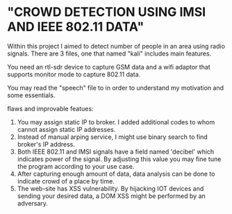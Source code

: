 # "CROWD DETECTION USING IMSI AND IEEE 802.11 DATA"

Within this project I aimed to detect number of people in an area using radio signals. There are 3 files, one that named "kali" includes main features.

You need an rtl-sdr device to capture GSM data and a wifi adaptor that supports monitor mode to capture 802.11 data.

You may read the "speech" file to in order to understand my motivation and some essentials.

flaws and improvable featues:

  1) You may assign static IP to broker. I added additional codes to whom cannot assign static IP addresses.
  2) Instead of manual arping service, I might use binary search to find broker's IP address.
  3) Both IEEE 802.11 and IMSI signals have a field named 'decibel' which indicates power of the signal. By adjusting this value you may fine tune the program according to your use case.
  4) After capturing enough amount of data, data analysis can be done to indicate crowd of a place by time.
  5) The web-site has XSS vulnerability. By hijacking IOT devices and sending your desired data, a DOM XSS might be performed by an adversary.

